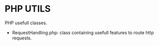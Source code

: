 # PHP UTILS #
PHP usefull classes.
 * RequestHandling.php: class containing usefull features to route http requests.